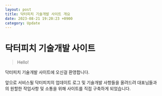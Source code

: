```yaml
---
layout: post
title: 닥터피치 기술개발 사이트 개요
date: 2023-08-21 19:20:23 +0900
category: Update
---
```

# 닥터피치 기술개발 사이트
> Hello!

닥터피치 기술개발 사이트에 오신걸 환영합니다.


앞으로 서비스될 닥터피치의 업데이트 로그 및 기술개발 사항들을 올려드려 대표님들과의 원할한 작업사항 및 소통을 위해 사이트를 직접 구축하게 되었습니다.

